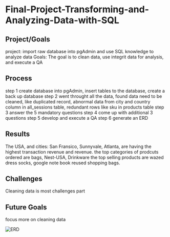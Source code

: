 # Final-Project-Transforming-and-Analyzing-Data-with-SQL

## Project/Goals
project: import raw database into pgAdmin and use SQL knowledge to analyze data 
Goals: The goal is to clean data, use integrit data for analysis, and execute a QA

## Process
step 1
create database into pgAdmin,
insert tables to the database,
create a back up database
step 2
went throught all the data, 
found data need to be cleaned, like duplicated record,
abnormal data from city and country column in all_sessions table, redundant rows like sku in products table
step 3
answer the 5 mandatory questions
step 4
come up with additional 3 questions
step 5 
develop and execute a QA
step 6
generate an ERD

## Results
The USA, and cities: San Fransico, Sunnyvale, Atlanta, are having the highest transaction revenue and revenue.
the top categories of prodcuts ordered are bags, Nest-USA, Drinkware
the top selling products are wazed dress socks, google note book reused shopping bags.

## Challenges 
Cleaning data is most challenges part

## Future Goals
focus more on cleaning data

![ERD](https://github.com/danya996/SQL-PROJECT-1/assets/139313421/0af9579d-1ee6-4d0f-80c6-2c2c9ad06513)

